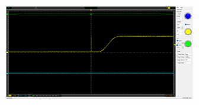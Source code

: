 ![Test Sigmoid on ControlCard F28388D](https://github.com/yanbai7/F28388D_DualCore_Timetask/blob/main/screenshot/Sigmoid_Cosine_Reference.png)
